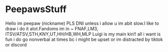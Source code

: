 # PeepawsStuff
Hello im peepaw (nickname) PLS DNI unless i allow u im abit slow.I like to draw i do it alot.Fandoms im in ~ FNAF,LM3, ITSV/ATSV,STH,KNY,UT,HH/HB,WH,MLP
Luigi is my main kin!! all i want is fun i do go nonverbal at times bc i might be upset or im distracted by tiktok or discord
